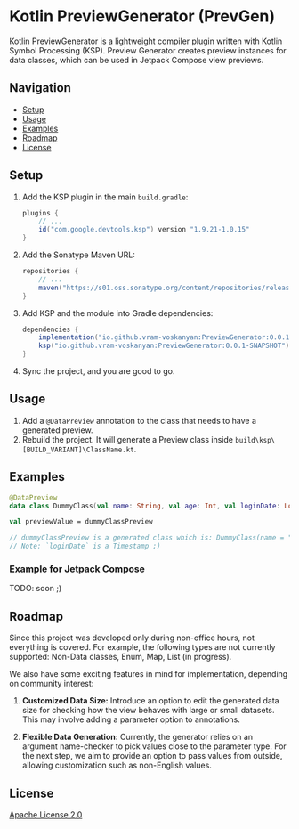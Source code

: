 # Kotlin PreviewGenerator (PrevGen)

Kotlin PreviewGenerator is a lightweight compiler plugin written with Kotlin Symbol Processing (KSP). Preview Generator creates preview instances for data classes, which can be used in Jetpack Compose view previews.

## Navigation
- [Setup](#setup)
- [Usage](#usage)
- [Examples](#examples)
- [Roadmap](#roadmap)
- [License](#license)

## Setup

1. Add the KSP plugin in the main `build.gradle`:

    ```gradle
    plugins {
        // ...
        id("com.google.devtools.ksp") version "1.9.21-1.0.15"
    }
    ```

2. Add the Sonatype Maven URL:

    ```gradle
    repositories {
        // ...
        maven("https://s01.oss.sonatype.org/content/repositories/releases/")
    }
    ```

3. Add KSP and the module into Gradle dependencies:

    ```gradle
    dependencies {
        implementation("io.github.vram-voskanyan:PreviewGenerator:0.0.1-SNAPSHOT")
        ksp("io.github.vram-voskanyan:PreviewGenerator:0.0.1-SNAPSHOT")
    }
    ```

4. Sync the project, and you are good to go.

## Usage

1. Add a `@DataPreview` annotation to the class that needs to have a generated preview.
2. Rebuild the project. It will generate a Preview class inside `build\ksp\[BUILD_VARIANT]\ClassName.kt`.

## Examples

```kotlin
@DataPreview
data class DummyClass(val name: String, val age: Int, val loginDate: Long)

val previewValue = dummyClassPreview  

// dummyClassPreview is a generated class which is: DummyClass(name = "Ryan", age = 85, loginDate = 1705600601029)
// Note: `loginDate` is a Timestamp ;)
```

### Example for Jetpack Compose
TODO: soon ;)

## Roadmap

Since this project was developed only during non-office hours, not everything is covered. For example, the following types are not currently supported: Non-Data classes, Enum, Map, List (in progress).

We also have some exciting features in mind for implementation, depending on community interest:

1. **Customized Data Size:** Introduce an option to edit the generated data size for checking how the view behaves with large or small datasets. This may involve adding a parameter option to annotations.

2. **Flexible Data Generation:** Currently, the generator relies on an argument name-checker to pick values close to the parameter type. For the next step, we aim to provide an option to pass values from outside, allowing customization such as non-English values.

## License

[Apache License 2.0](https://www.apache.org/licenses/LICENSE-2.0)
